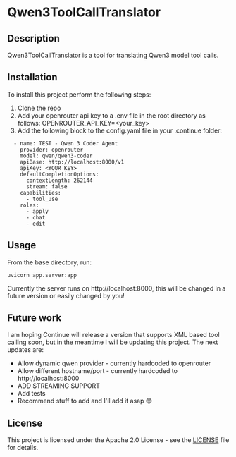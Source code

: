 # Qwen3ToolCallTranslator

## Description
Qwen3ToolCallTranslator is a tool for translating Qwen3 model tool calls.

## Installation
To install this project perform the following steps:
1. Clone the repo
2. Add your openrouter api key to a .env file in the root directory as follows:
    OPENROUTER_API_KEY=<your_key>
3. Add the following block to the config.yaml file in your .continue folder:
```
  - name: TEST - Qwen 3 Coder Agent
    provider: openrouter
    model: qwen/qwen3-coder
    apiBase: http://localhost:8000/v1
    apiKey: <YOUR KEY>
    defaultCompletionOptions:
      contextLength: 262144
      stream: false
    capabilities:
      - tool_use
    roles:
      - apply
      - chat
      - edit
```

## Usage
From the base directory, run:
```
uvicorn app.server:app
```
Currently the server runs on http://localhost:8000, this will be changed in a future version or easily changed by you!

## Future work
I am hoping Continue will release a version that supports XML based tool calling soon, but in the meantime I will be updating this project. The next updates are:
- Allow dynamic qwen provider - currently hardcoded to openrouter
- Allow different hostname/port - currently hardcoded to http://localhost:8000
- ADD STREAMING SUPPORT
- Add tests
- Recommend stuff to add and I'll add it asap 😊

## License
This project is licensed under the Apache 2.0 License - see the [LICENSE](LICENSE) file for details.